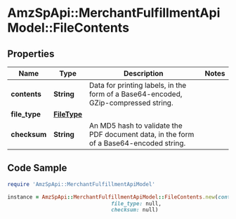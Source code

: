 # AmzSpApi::MerchantFulfillmentApiModel::FileContents

## Properties

Name | Type | Description | Notes
------------ | ------------- | ------------- | -------------
**contents** | **String** | Data for printing labels, in the form of a Base64-encoded, GZip-compressed string. | 
**file_type** | [**FileType**](FileType.md) |  | 
**checksum** | **String** | An MD5 hash to validate the PDF document data, in the form of a Base64-encoded string. | 

## Code Sample

```ruby
require 'AmzSpApi::MerchantFulfillmentApiModel'

instance = AmzSpApi::MerchantFulfillmentApiModel::FileContents.new(contents: null,
                                 file_type: null,
                                 checksum: null)
```


